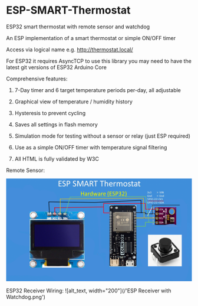 # ESP-SMART-Thermostat
ESP32 smart thermostat with remote sensor and watchdog

An ESP implementation of a smart thermostat or simple ON/OFF timer

Access via logical name e.g. http://thermostat.local/


For ESP32 it requires AsyncTCP to use this library you may need to have the latest git versions of ESP32 Arduino Core

Comprehensive features:
1. 7-Day timer and 6 target temperature periods per-day, all adjustable

2. Graphical view of temperature / humidity history 

3. Hysteresis to prevent cycling

4. Saves all settings in flash memory

5. Simulation mode for testing without a sensor or relay (just ESP required)

6. Use as a simple ON/OFF timer with temperature signal filtering

9. All HTML is fully validated by W3C

Remote Sensor:

![alt_text, width="200"](/RemoteSensor.png)

ESP32 Receiver Wiring:
![alt_text, width="200"](/'ESP Receiver with Watchdog.png')






